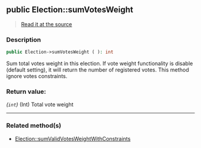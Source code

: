 ## public Election::sumVotesWeight

> [Read it at the source](https://github.com/julien-boudry/Condorcet/blob/master/src/ElectionProcess/VotesProcess.php#L71)

### Description    

```php
public Election->sumVotesWeight ( ): int
```

Sum total votes weight in this election. If vote weight functionality is disable (default setting), it will return the number of registered votes. This method ignore votes constraints.
    

### Return value:   

*(`int`)* (Int) Total vote weight


---------------------------------------

### Related method(s)      

* [Election::sumValidVotesWeightWithConstraints](/Docs/ApiReferences/Election%20Class/public%20Election--sumValidVotesWeightWithConstraints.md)    

